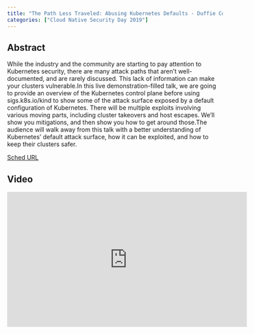 ```yaml
---
title: "The Path Less Traveled: Abusing Kubernetes Defaults - Duffie Cooley, VMware & Ian Coldwater, Heroku"
categories: ["Cloud Native Security Day 2019"]
---
```


## Abstract

While the industry and the community are starting to pay attention to Kubernetes security, there are many attack paths that aren’t well-documented, and are rarely discussed. This lack of information can make your clusters vulnerable.In this live demonstration-filled talk, we are going to provide an overview of the Kubernetes control plane before using sigs.k8s.io/kind to show some of the attack surface exposed by a default configuration of Kubernetes. There will be multiple exploits involving various moving parts, including cluster takeovers and host escapes. We’ll show you mitigations, and then show you how to get around those.The audience will walk away from this talk with a better understanding of Kubernetes’ default attack surface, how it can be exploited, and how to keep their clusters safer.

[Sched URL](https://cloudnativesecurityday2019.sched.com/event/bfd4a57fb2adef3700233f178d269b2d)

## Video

<iframe width='560' height='315' src='https://www.youtube.com/embed/gtaaONq-XGY' frameborder='0' allow='accelerometer; autoplay; encrypted-media; gyroscope; picture-in-picture' allowfullscreen></iframe>
